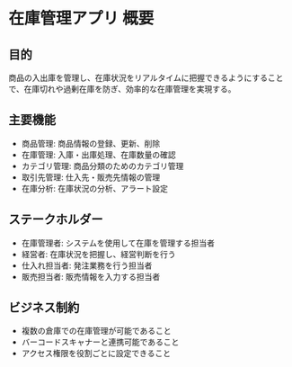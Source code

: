 # 在庫管理アプリ 概要

## 目的

商品の入出庫を管理し、在庫状況をリアルタイムに把握できるようにすることで、在庫切れや過剰在庫を防ぎ、効率的な在庫管理を実現する。

## 主要機能

- 商品管理: 商品情報の登録、更新、削除
- 在庫管理: 入庫・出庫処理、在庫数量の確認
- カテゴリ管理: 商品分類のためのカテゴリ管理
- 取引先管理: 仕入先・販売先情報の管理
- 在庫分析: 在庫状況の分析、アラート設定

## ステークホルダー

- 在庫管理者: システムを使用して在庫を管理する担当者
- 経営者: 在庫状況を把握し、経営判断を行う
- 仕入れ担当者: 発注業務を行う担当者
- 販売担当者: 販売情報を入力する担当者

## ビジネス制約

- 複数の倉庫での在庫管理が可能であること
- バーコードスキャナーと連携可能であること
- アクセス権限を役割ごとに設定できること
